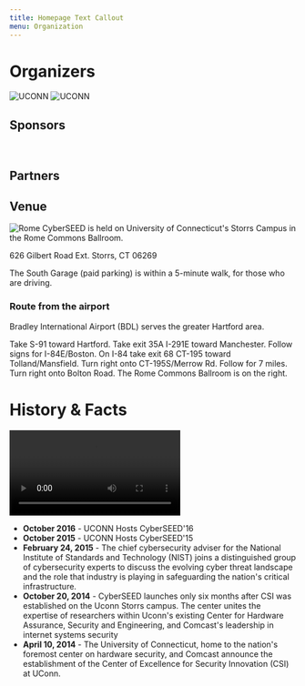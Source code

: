 ```yaml
---
title: Homepage Text Callout
menu: Organization
---
```


# Organizers

![UCONN](/images/uconn-logo.png?classes=resize=400)
![UCONN](/images/syf-logo2.png?classes=resize=400)

## Sponsors

&nbsp;

## Partners

## Venue

![Rome](/images/rome.jpg?classes=float-right)
CyberSEED is held on University of Connecticut's Storrs Campus in the
Rome Commons Ballroom. 

626 Gilbert Road Ext. Storrs, CT 06269

The South Garage (paid parking) is within a 5-minute walk, for those
who are driving.

### Route from the airport

Bradley International Airport (BDL) serves the greater Hartford area.

Take S-91 toward Hartford. Take exit 35A I-291E toward
Manchester. Follow signs for I-84E/Boston. On I-84 take exit 68 CT-195
toward Tolland/Mansfield. Turn right onto CT-195S/Merrow Rd. Follow
for 7 miles. Turn right onto Bolton Road. The Rome Commons Ballroom is
on the right.

# History & Facts

![Video](/images/What-is-cyberseed2.mov?loop=1&controls=1&autoplay=0)

- **October 2016** - UCONN Hosts CyberSEED'16
- **October 2015** - UCONN Hosts CyberSEED'15
- **February 24, 2015** - The chief cybersecurity adviser for the National
Institute of Standards and Technology (NIST) joins a distinguished
group of cybersecurity experts to discuss the evolving cyber threat
landscape and the role that industry is playing in safeguarding the
nation's critical infrastructure.
- **October 20, 2014** - CyberSEED launches only six months after CSI was
  established on the Uconn Storrs campus. The center unites the
  expertise of researchers within Uconn's existing Center for Hardware
  Assurance, Security and Engineering, and Comcast's leadership in
  internet systems security 
- **April 10, 2014** - The University of Connecticut, home to the nation's 
foremost center on hardware security, and Comcast announce the
establishment of the Center of Excellence for Security Innovation
(CSI) at UConn.



